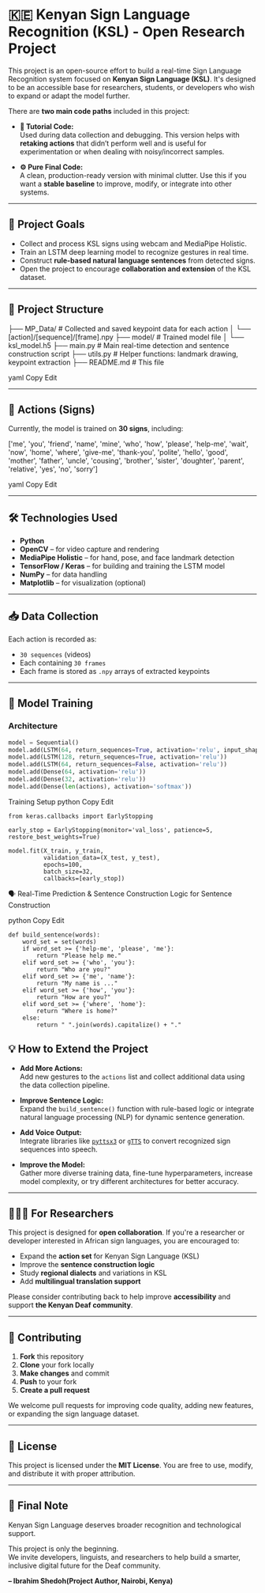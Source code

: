# 🇰🇪 Kenyan Sign Language Recognition (KSL) - Open Research Project

This project is an open-source effort to build a real-time Sign Language Recognition system focused on **Kenyan Sign Language (KSL)**. It's designed to be an accessible base for researchers, students, or developers who wish to expand or adapt the model further.

There are **two main code paths** included in this project:

- **🧪 Tutorial Code:**  
  Used during data collection and debugging. This version helps with **retaking actions** that didn’t perform well and is useful for experimentation or when dealing with noisy/incorrect samples.

- **⚙️ Pure Final Code:**  
  A clean, production-ready version with minimal clutter. Use this if you want a **stable baseline** to improve, modify, or integrate into other systems.


---

## 📌 Project Goals

- Collect and process KSL signs using webcam and MediaPipe Holistic.
- Train an LSTM deep learning model to recognize gestures in real time.
- Construct **rule-based natural language sentences** from detected signs.
- Open the project to encourage **collaboration and extension** of the KSL dataset.

---

## 📁 Project Structure

├── MP_Data/ # Collected and saved keypoint data for each action
│ └── [action]/[sequence]/[frame].npy
├── model/ # Trained model file
│ └── ksl_model.h5
├── main.py # Main real-time detection and sentence construction script
├── utils.py # Helper functions: landmark drawing, keypoint extraction
├── README.md # This file

yaml
Copy
Edit

---

## 🧪 Actions (Signs)

Currently, the model is trained on **30 signs**, including:

['me', 'you', 'friend', 'name', 'mine', 'who', 'how', 'please', 'help-me', 'wait',
'now', 'home', 'where', 'give-me', 'thank-you', 'polite', 'hello', 'good',
'mother', 'father', 'uncle', 'cousing', 'brother', 'sister', 'doughter',
'parent', 'relative', 'yes', 'no', 'sorry']

yaml
Copy
Edit

---

## 🛠️ Technologies Used

- **Python**
- **OpenCV** – for video capture and rendering
- **MediaPipe Holistic** – for hand, pose, and face landmark detection
- **TensorFlow / Keras** – for building and training the LSTM model
- **NumPy** – for data handling
- **Matplotlib** – for visualization (optional)

---

## 📥 Data Collection

Each action is recorded as:

- `30 sequences` (videos)
- Each containing `30 frames`
- Each frame is stored as `.npy` arrays of extracted keypoints

---

## 🧠 Model Training

### Architecture

```python
model = Sequential()
model.add(LSTM(64, return_sequences=True, activation='relu', input_shape=(30, 1662)))
model.add(LSTM(128, return_sequences=True, activation='relu'))
model.add(LSTM(64, return_sequences=False, activation='relu'))
model.add(Dense(64, activation='relu'))
model.add(Dense(32, activation='relu'))
model.add(Dense(len(actions), activation='softmax'))
```

Training Setup
python
Copy
Edit
```
from keras.callbacks import EarlyStopping

early_stop = EarlyStopping(monitor='val_loss', patience=5, restore_best_weights=True)

model.fit(X_train, y_train,
          validation_data=(X_test, y_test),
          epochs=100,
          batch_size=32,
          callbacks=[early_stop])
```
🗣️ Real-Time Prediction & Sentence Construction
Logic for Sentence Construction


python
Copy
Edit
```
def build_sentence(words):
    word_set = set(words)
    if word_set >= {'help-me', 'please', 'me'}:
        return "Please help me."
    elif word_set >= {'who', 'you'}:
        return "Who are you?"
    elif word_set >= {'me', 'name'}:
        return "My name is ..."
    elif word_set >= {'how', 'you'}:
        return "How are you?"
    elif word_set >= {'where', 'home'}:
        return "Where is home?"
    else:
        return " ".join(words).capitalize() + "."
```
## 💡 How to Extend the Project

- **Add More Actions:**  
  Add new gestures to the `actions` list and collect additional data using the data collection pipeline.

- **Improve Sentence Logic:**  
  Expand the `build_sentence()` function with rule-based logic or integrate natural language processing (NLP) for dynamic sentence generation.

- **Add Voice Output:**  
  Integrate libraries like [`pyttsx3`](https://pypi.org/project/pyttsx3/) or [`gTTS`](https://pypi.org/project/gTTS/) to convert recognized sign sequences into speech.

- **Improve the Model:**  
  Gather more diverse training data, fine-tune hyperparameters, increase model complexity, or try different architectures for better accuracy.

---

## 👨🏽‍🔬 For Researchers

This project is designed for **open collaboration**. If you're a researcher or developer interested in African sign languages, you are encouraged to:

- Expand the **action set** for Kenyan Sign Language (KSL)
- Improve the **sentence construction logic**
- Study **regional dialects** and variations in KSL
- Add **multilingual translation support**

Please consider contributing back to help improve **accessibility** and support **the Kenyan Deaf community**.

---

## 🤝 Contributing

1. **Fork** this repository  
2. **Clone** your fork locally  
3. **Make changes** and commit  
4. **Push** to your fork  
5. **Create a pull request**

We welcome pull requests for improving code quality, adding new features, or expanding the sign language dataset.

---

## 📄 License

This project is licensed under the **MIT License**. You are free to use, modify, and distribute it with proper attribution.

---

## 👋 Final Note

Kenyan Sign Language deserves broader recognition and technological support.

This project is only the beginning.  
We invite developers, linguists, and researchers to help build a smarter, inclusive digital future for the Deaf community.

**– Ibrahim Shedoh(Project Author, Nairobi, Kenya)**


